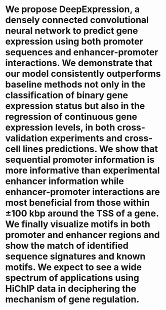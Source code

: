 # We propose DeepExpression, a densely connected convolutional neural network to predict gene expression using both promoter sequences and enhancer-promoter interactions. We demonstrate that our model consistently outperforms baseline methods not only in the classification of binary gene expression status but also in the regression of continuous gene expression levels, in both cross-validation experiments and cross-cell lines predictions. We show that sequential promoter information is more informative than experimental enhancer information while enhancer-promoter interactions are most beneficial from those within ±100 kbp around the TSS of a gene. We finally visualize motifs in both promoter and enhancer regions and show the match of identified sequence signatures and known motifs. We expect to see a wide spectrum of applications using HiChIP data in deciphering the mechanism of gene regulation.
